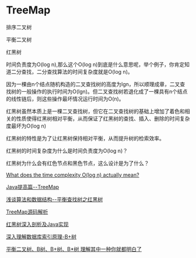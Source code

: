 # TreeMap

排序二叉树

平衡二叉树

红黑树

时间负责度为O(log n),那么这个O(log n)到底是什么意思呢，举个例子，你肯定知道二分查找，二分查找算法的时间复杂度就是O(log n)。

因为一棵由n个结点随机构造的二叉查找树的高度为lgn，所以顺理成章，二叉查找树的一般操作的执行时间为O(lgn)。但二叉查找树若退化成了一棵具有n个结点的线性链后，则这些操作最坏情况运行时间为O(n)。

红黑树虽然本质上是一棵二叉查找树，但它在二叉查找树的基础上增加了着色和相关的性质使得红黑树相对平衡，从而保证了红黑树的查找、插入、删除的时间复杂度最坏为O(log n)

红黑树的特性是为了让红黑树保持相对平衡，从而提升树的检索效率。



红黑树的时间复杂度为什么是时间负责度为O(log n)？

红黑树为什么会有红色节点和黑色节点，这么设计是为了什么？

[What does the time complexity O(log n) actually mean?](https://hackernoon.com/what-does-the-time-complexity-o-log-n-actually-mean-45f94bb5bfbf)

[Java提高篇--TreeMap](https://blog.csdn.net/chenssy/article/details/26668941)

[浅谈算法和数据结构--平衡查找树之红黑树](https://www.cnblogs.com/yangecnu/p/Introduce-Red-Black-Tree.html)

[TreeMap源码解析](https://www.jianshu.com/p/fc5e16b5c674)

[红黑树深入剖析及Java实现](https://tech.meituan.com/2016/12/02/redblack-tree.html)

[深入理解数据库索引原理-B+树](https://cloud.tencent.com/developer/article/1194116)

[平衡二叉树、B树、B+树、B*树 理解其中一种你就都明白了](https://zhuanlan.zhihu.com/p/27700617)